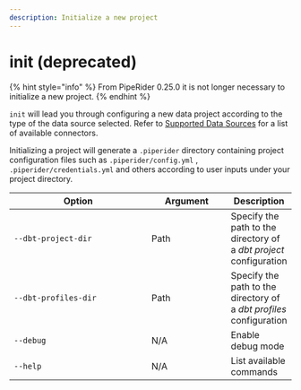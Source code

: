 ```yaml
---
description: Initialize a new project
---
```


# init (deprecated)

{% hint style="info" %}
From PipeRider 0.25.0 it is not longer necessary to initialize a new project.&#x20;
{% endhint %}

`init` will lead you through configuring a new data project according to the type of the data source selected. Refer to [Supported Data Sources](../supported-data-sources/) for a list of available connectors.

Initializing a project will generate a `.piperider` directory containing project configuration files such as `.piperider/config.yml` , `.piperider/credentials.yml` and others according to user inputs under your project directory.

<table><thead><tr><th width="243.33333333333334">Option</th><th width="130">Argument</th><th>Description</th></tr></thead><tbody><tr><td><code>--dbt-project-dir</code></td><td>Path</td><td>Specify the path to the directory of a <em>dbt project</em> configuration</td></tr><tr><td><code>--dbt-profiles-dir</code></td><td>Path</td><td>Specify the path to the directory of a <em>dbt profiles</em> configuration</td></tr><tr><td><code>--debug</code></td><td>N/A</td><td>Enable debug mode</td></tr><tr><td><code>--help</code></td><td>N/A</td><td>List available commands</td></tr></tbody></table>

##
